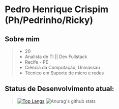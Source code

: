 # Pedro Henrique Crispim (Ph/Pedrinho/Ricky)
## Sobre mim

> * 20
> * Analista de TI || Dev Fullstack
> * Recife - PE
> * Ciência da Computação, Uninassau
> * Técnico em Suporte de micro e redes


## Status de Desenvolvimento atual:

> [![Top Langs](https://github-readme-stats.vercel.app/api/top-langs/?username=rycky5&theme=dark)](https://github.com/anuraghazra/github-readme-stats) ![Anurag's github stats](https://github-readme-stats.vercel.app/api?username=rycky5&show_icons=true&theme=chartreuse-dark)
